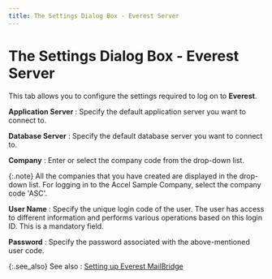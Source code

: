 ```yaml
---
title: The Settings Dialog Box - Everest Server
---
```


# The Settings Dialog Box - Everest Server


This tab allows you to configure the settings required to log on to  **Everest**.


**Application Server**
: Specify the default application server you want  to connect to.


**Database Server**
: Specify the default database server you want to  connect to.


**Company**
: Enter or select the company code from the drop-down  list.


{:.note}
All the companies that you have created are displayed  in the drop-down list. For logging in to the Accel  Sample Company, select the company code 'ASC'.


**User Name**
: Specify the unique login  code of the user. The user has access to different information and performs  various operations based on this login  ID. This is a mandatory field.


**Password**
: Specify the password associated with the above-mentioned  user code.


{:.see_also}
See also
: [Setting  up Everest MailBridge]({{site.mb_baseurl}}/setting-up-everest-mailbridge/the-settings-dialog-box/setting_up_everest_mailbridge.html)
